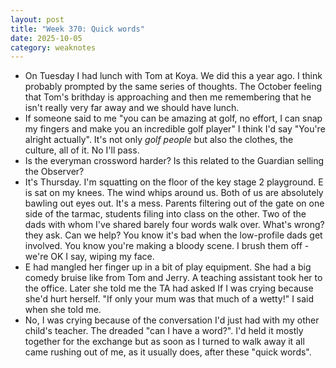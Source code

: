 ```yaml
---
layout: post
title: "Week 370: Quick words"
date: 2025-10-05
category: weaknotes
---
```

* On Tuesday I had lunch with Tom at Koya. We did this a year ago. I think probably prompted by the same series of thoughts. The October feeling that Tom's brithday is approaching and then me remembering that he isn't really very far away and we should have lunch.
* If someone said to me "you can be amazing at golf, no effort, I can snap my fingers and make you an incredible golf player" I think I'd say "You're alright actually". It's not only _golf people_ but also the clothes, the culture, all of it. No I'll pass.
* Is the everyman crossword harder? Is this related to the Guardian selling the Observer?
* It's Thursday. I'm squatting on the floor of the key stage 2 playground. E is sat on my knees. The wind whips around us. Both of us are absolutely bawling out eyes out. It's a mess. Parents filtering out of the gate on one side of the tarmac, students filing into class on the other. Two of the dads with whom I've shared barely four words walk over. What's wrong? they ask. Can we help? You know it's bad when the low-profile dads get involved. You know you're making a bloody scene. I brush them off - we're OK I say, wiping my face. 
* E had mangled her finger up in a bit of play equipment. She had a big comedy bruise like from Tom and Jerry. A teaching assistant took her to the office. Later she told me the TA had asked If I was crying because she'd hurt herself. "If only your mum was that much of a wetty!" I said when she told me.
* No, I was crying because of the conversation I'd just had with my other child's teacher. The dreaded "can I have a word?". I'd held it mostly together for the exchange but as soon as I turned to walk away it all came rushing out of me, as it usually does, after these "quick words".